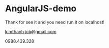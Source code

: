 # AngularJS-demo

Thank for see it and you need run it on localhost!

kimthanh.job@gmail.com

0988.439.328

